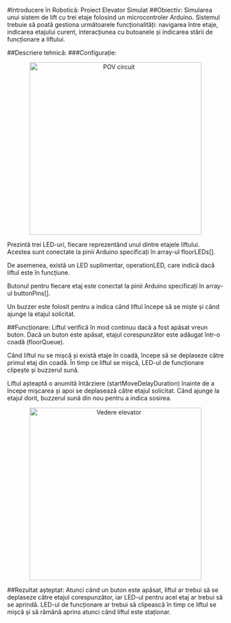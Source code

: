 #Introducere în Robotică: Proiect Elevator Simulat
##Obiectiv:
Simularea unui sistem de lift cu trei etaje folosind un microcontroler Arduino. Sistemul trebuie să poată gestiona următoarele funcționalități: navigarea între etaje, indicarea etajului curent, interacțiunea cu butoanele și indicarea stării de funcționare a liftului.

##Descriere tehnică:
###Configurație:
<p align="center">
  <img src="../../media/ProjectElevatorCircuitView.jpg" alt="POV circuit" width="400"/>
</p>
Prezintă trei LED-uri, fiecare reprezentând unul dintre etajele liftului. Acestea sunt conectate la pinii Arduino specificați în array-ul floorLEDs[].

De asemenea, există un LED suplimentar, operationLED, care indică dacă liftul este în funcțiune.

Butonul pentru fiecare etaj este conectat la pinii Arduino specificați în array-ul buttonPins[].

Un buzzer este folosit pentru a indica când liftul începe să se miște și când ajunge la etajul solicitat.

##Funcționare:
Liftul verifică în mod continuu dacă a fost apăsat vreun buton. Dacă un buton este apăsat, etajul corespunzător este adăugat într-o coadă (floorQueue).

Când liftul nu se mișcă și există etaje în coadă, începe să se deplaseze către primul etaj din coadă. În timp ce liftul se mișcă, LED-ul de funcționare clipește și buzzerul sună.

Liftul așteaptă o anumită întârziere (startMoveDelayDuration) înainte de a începe mișcarea și apoi se deplasează către etajul solicitat. Când ajunge la etajul dorit, buzzerul sună din nou pentru a indica sosirea.

<p align="center">
  <img src="../../media/ProjectElevator.jpg" alt="Vedere elevator" width="400"/>
</p>
##Rezultat așteptat:
Atunci când un buton este apăsat, liftul ar trebui să se deplaseze către etajul corespunzător, iar LED-ul pentru acel etaj ar trebui să se aprindă. LED-ul de funcționare ar trebui să clipească în timp ce liftul se mișcă și să rămână aprins atunci când liftul este staționar.
